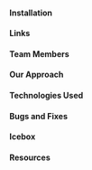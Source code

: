 #### Installation

#### Links

#### Team Members

#### Our Approach

#### Technologies Used

#### Bugs and Fixes

#### Icebox

#### Resources
